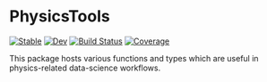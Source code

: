 # PhysicsTools

[![Stable](https://img.shields.io/badge/docs-stable-blue.svg)](https://PLEnuM-group.github.io/PhysicsTools.jl/stable/)
[![Dev](https://img.shields.io/badge/docs-dev-blue.svg)](https://PLEnuM-group.github.io/PhysicsTools.jl/dev/)
[![Build Status](https://github.com/PLEnuM-group/PhysicsTools.jl/actions/workflows/CI.yml/badge.svg?branch=main)](https://github.com/PLEnuM-group/PhysicsTools.jl/actions/workflows/CI.yml?query=branch%3Amain)
[![Coverage](https://codecov.io/gh/PLEnuM-group/PhysicsTools.jl/branch/main/graph/badge.svg)](https://codecov.io/gh/PLEnuM-group/PhysicsTools.jl)

This package hosts various functions and types which are useful in physics-related data-science workflows.